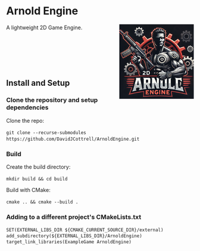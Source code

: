 # Arnold Engine

<img align="right" src="./assets/ArnoldEngineLogo.png" width="200" height="200"/>

A lightweight 2D Game Engine.

<br><br><br><br><br>

## Install and Setup

### Clone the repository and setup dependencies

Clone the repo:

`git clone --recurse-submodules https://github.com/DavidJCottrell/ArnoldEngine.git`

### Build

Create the build directory:

`mkdir build && cd build`

Build with CMake:

`cmake .. && cmake --build .`

### Adding to a different project's CMakeLists.txt

```
SET(EXTERNAL_LIBS_DIR ${CMAKE_CURRENT_SOURCE_DIR}/external)
add_subdirectory(${EXTERNAL_LIBS_DIR}/ArnoldEngine)
target_link_libraries(ExampleGame ArnoldEngine)
```

